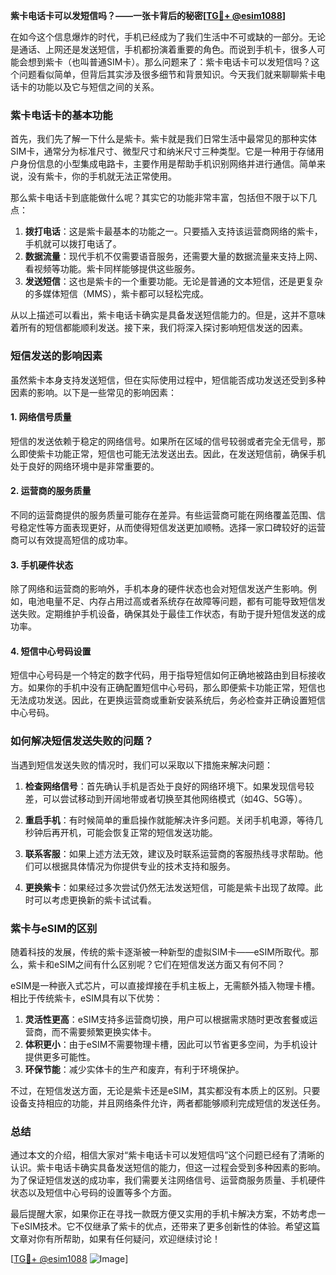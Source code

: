 **紫卡电话卡可以发短信吗？——一张卡背后的秘密[[TG💪+ @esim1088](https://t.me/s/esim1088)]**

在如今这个信息爆炸的时代，手机已经成为了我们生活中不可或缺的一部分。无论是通话、上网还是发送短信，手机都扮演着重要的角色。而说到手机卡，很多人可能会想到紫卡（也叫普通SIM卡）。那么问题来了：紫卡电话卡可以发短信吗？这个问题看似简单，但背后其实涉及很多细节和背景知识。今天我们就来聊聊紫卡电话卡的功能以及它与短信之间的关系。

### 紫卡电话卡的基本功能

首先，我们先了解一下什么是紫卡。紫卡就是我们日常生活中最常见的那种实体SIM卡，通常分为标准尺寸、微型尺寸和纳米尺寸三种类型。它是一种用于存储用户身份信息的小型集成电路卡，主要作用是帮助手机识别网络并进行通信。简单来说，没有紫卡，你的手机就无法正常使用。

那么紫卡电话卡到底能做什么呢？其实它的功能非常丰富，包括但不限于以下几点：

1. **拨打电话**：这是紫卡最基本的功能之一。只要插入支持该运营商网络的紫卡，手机就可以拨打电话了。
2. **数据流量**：现代手机不仅需要语音服务，还需要大量的数据流量来支持上网、看视频等功能。紫卡同样能够提供这些服务。
3. **发送短信**：这也是紫卡的一个重要功能。无论是普通的文本短信，还是更复杂的多媒体短信（MMS），紫卡都可以轻松完成。

从以上描述可以看出，紫卡电话卡确实是具备发送短信能力的。但是，这并不意味着所有的短信都能顺利发送。接下来，我们将深入探讨影响短信发送的因素。

### 短信发送的影响因素

虽然紫卡本身支持发送短信，但在实际使用过程中，短信能否成功发送还受到多种因素的影响。以下是一些常见的影响因素：

#### 1. 网络信号质量
短信的发送依赖于稳定的网络信号。如果所在区域的信号较弱或者完全无信号，那么即使紫卡功能正常，短信也可能无法发送出去。因此，在发送短信前，确保手机处于良好的网络环境中是非常重要的。

#### 2. 运营商的服务质量
不同的运营商提供的服务质量可能存在差异。有些运营商可能在网络覆盖范围、信号稳定性等方面表现更好，从而使得短信发送更加顺畅。选择一家口碑较好的运营商可以有效提高短信的成功率。

#### 3. 手机硬件状态
除了网络和运营商的影响外，手机本身的硬件状态也会对短信发送产生影响。例如，电池电量不足、内存占用过高或者系统存在故障等问题，都有可能导致短信发送失败。定期维护手机设备，确保其处于最佳工作状态，有助于提升短信发送的成功率。

#### 4. 短信中心号码设置
短信中心号码是一个特定的数字代码，用于指导短信如何正确地被路由到目标接收方。如果你的手机中没有正确配置短信中心号码，那么即便紫卡功能正常，短信也无法成功发送。因此，在更换运营商或重新安装系统后，务必检查并正确设置短信中心号码。

### 如何解决短信发送失败的问题？

当遇到短信发送失败的情况时，我们可以采取以下措施来解决问题：

1. **检查网络信号**：首先确认手机是否处于良好的网络环境下。如果发现信号较差，可以尝试移动到开阔地带或者切换至其他网络模式（如4G、5G等）。

2. **重启手机**：有时候简单的重启操作就能解决许多问题。关闭手机电源，等待几秒钟后再开机，可能会恢复正常的短信发送功能。

3. **联系客服**：如果上述方法无效，建议及时联系运营商的客服热线寻求帮助。他们可以根据具体情况为你提供专业的技术支持和服务。

4. **更换紫卡**：如果经过多次尝试仍然无法发送短信，可能是紫卡出现了故障。此时可以考虑更换新的紫卡试试看。

### 紫卡与eSIM的区别

随着科技的发展，传统的紫卡逐渐被一种新型的虚拟SIM卡——eSIM所取代。那么，紫卡和eSIM之间有什么区别呢？它们在短信发送方面又有何不同？

eSIM是一种嵌入式芯片，可以直接焊接在手机主板上，无需额外插入物理卡槽。相比于传统紫卡，eSIM具有以下优势：

1. **灵活性更高**：eSIM支持多运营商切换，用户可以根据需求随时更改套餐或运营商，而不需要频繁更换实体卡。
2. **体积更小**：由于eSIM不需要物理卡槽，因此可以节省更多空间，为手机设计提供更多可能性。
3. **环保节能**：减少实体卡的生产和废弃，有利于环境保护。

不过，在短信发送方面，无论是紫卡还是eSIM，其实都没有本质上的区别。只要设备支持相应的功能，并且网络条件允许，两者都能够顺利完成短信的发送任务。

### 总结

通过本文的介绍，相信大家对“紫卡电话卡可以发短信吗”这个问题已经有了清晰的认识。紫卡电话卡确实具备发送短信的能力，但这一过程会受到多种因素的影响。为了保证短信发送的成功率，我们需要关注网络信号、运营商服务质量、手机硬件状态以及短信中心号码的设置等多个方面。

最后提醒大家，如果你正在寻找一款既方便又实用的手机卡解决方案，不妨考虑一下eSIM技术。它不仅继承了紫卡的优点，还带来了更多创新性的体验。希望这篇文章对你有所帮助，如果有任何疑问，欢迎继续讨论！

[[TG💪+ @esim1088](https://t.me/s/esim1088) ![Image](https://i.postimg.cc/4NQfJmqS/Snipaste-2025-05-13-00-14-12.png)]